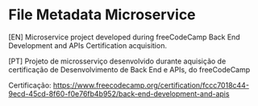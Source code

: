 # File Metadata Microservice

[EN] Microservice project developed during freeCodeCamp Back End Development and APIs Certification acquisition.

[PT] Projeto de microsserviço desenvolvido durante aquisição de certificação de Desenvolvimento de Back End e APIs, do freeCodeCamp

Certificação: https://www.freecodecamp.org/certification/fccc7018c44-9ecd-45cd-8f60-f0e76fb4b952/back-end-development-and-apis
